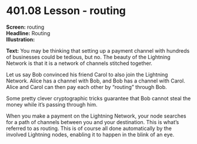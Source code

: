 # 401.08 Lesson - routing

**Screen:** routing\
**Headline:** Routing\
**Illustration:**

**Text:** You may be thinking that setting up a payment channel with hundreds of businesses could be tedious, but no. The beauty of the Lightning Network is that it is a network of channels stitched together.&#x20;

Let us say Bob convinced his friend Carol to also join the Lightning Network. Alice has a channel with Bob, and Bob has a channel with Carol. Alice and Carol can then pay each other by “routing” through Bob.&#x20;

Some pretty clever cryptographic tricks guarantee that Bob cannot steal the money while it’s passing through him.&#x20;

When you make a payment on the Lightning Network, your node searches for a path of channels between you and your destination. This is what’s referred to as routing. This is of course all done automatically by the involved Lightning nodes, enabling it to happen in the blink of an eye.
